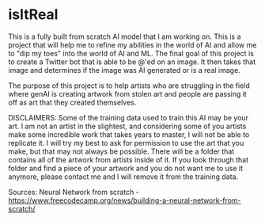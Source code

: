 # isItReal

This is a fully built from scratch AI model that I am working on.
This is a project that will help me to refine my abilities in the world of AI and allow me to "dip my toes" into the world of AI and ML.
The final goal of this project is to create a Twitter bot that is able to be @'ed on an image. It then takes that image and determines if the image was AI generated or is a real image.

The purpose of this project is to help artists who are struggling in the field where genAI is creating artwork from stolen art and people are passing it off as art that they created themselves.

DISCLAIMERS:
Some of the training data used to train this AI may be your art. I am not an artist in the slightest, and considering some of you artists make some incredible work that takes years to master,
I will not be able to replicate it. I will try my best to ask for permission to use the art that you make, but that may not always be possible. There will be a folder that contains all of the 
artwork from artists inside of it. If you look through that folder and find a piece of your artwork and you do not want me to use it anymore, please contact me and I will remove it from the training data.

Sources:
Neural Network from scratch - https://www.freecodecamp.org/news/building-a-neural-network-from-scratch/
